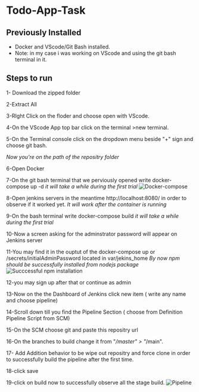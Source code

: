 # Todo-App-Task

## Previously Installed

- Docker and VScode/Git Bash installed.
- Note: in my case i was working on VScode and using the git bash terminal in it.


## Steps to run


1- Download the zipped folder

2-Extract All

3-RIght Click on the floder and choose open with VScode.

4-On the VScode App top bar click on the terminal >new terminal.

5-On the Terminal console click on the dropdown menu beside "+" sign and choose git bash.

*Now you're on the path of the repositry folder*

6-Open Docker

7-On the git bash terminal that we perviously opened write docker-compose up -d 
*it will take a while during the first trial*
![Docker-compose](https://user-images.githubusercontent.com/91135838/232257954-130ac86e-ed83-40fb-83c9-e3079bc39313.jpeg)

8-Open jenkins servers in the meantime http://localhost:8080/ in order to observe if it worked yet.
*It will work after the container is running*

9-On the bash terminal write docker-compose build
*it will take a while during the first trial*

10-Now a screen asking for the adminstrator password will appear on Jenkins server

11-You may find it in the ouptut of the docker-compose up or /secrets/initialAdminPassword located in var/jekins_home
*By now npm should be successfully installed from nodejs package*
![Succcessful npm installation](https://user-images.githubusercontent.com/91135838/232258008-ce5d6007-5a89-46b8-9874-2481c4986a06.jpeg)

12-you may sign up after that or continue as admin

13-Now on the the Dashboard of Jenkins click new item ( write any name and choose pipeline)

14-Scroll down till you find the Pipeline Section ( choose from Definition Pipeline Script from SCM)

15-On the SCM choose git and paste this repositry url

16-On the branches to build change it from "*/master" > "*/main". 

17- Add Addition behavior to be wipe out repositry and force clone in order to successfully build the pipeline after the first time.

18-click save

19-click on build now to successfully observe all the stage build.
![Pipeline](https://user-images.githubusercontent.com/91135838/232258062-43223a2d-0a5f-48b4-9636-2be275716942.jpeg)
